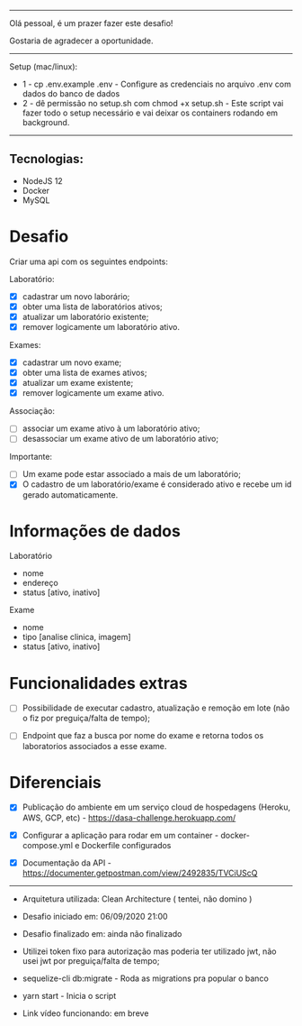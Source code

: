 <hr>

Olá pessoal, é um prazer fazer este desafio! 

Gostaria de agradecer a oportunidade.

<hr>

Setup (mac/linux):
-   1 - cp .env.example .env - Configure as credenciais no arquivo .env com dados do banco de dados
-   2 - dê permissão no setup.sh com chmod +x setup.sh - Este script vai fazer todo o setup necessário e vai deixar os containers rodando em background.

<hr>

## Tecnologias:

-   NodeJS 12
-   Docker
-   MySQL

# Desafio
Criar uma api com os seguintes endpoints:

Laboratório:

-  [x] cadastrar um novo laborário;
-  [x] obter uma lista de laboratórios ativos;
-  [x] atualizar um laboratório existente;
-  [x] remover logicamente um laboratório ativo.

Exames:

-  [x] cadastrar um novo exame;
-  [x] obter uma lista de exames ativos;
-  [x] atualizar um exame existente;
-  [x] remover logicamente um exame ativo.

Associação:

-  [ ] associar um exame ativo à um laboratório ativo;
-  [ ] desassociar um exame ativo de um laboratório ativo;

Importante:

-  [ ] Um exame pode estar associado a mais de um laboratório;
-  [x] O cadastro de um laboratório/exame é considerado ativo e recebe um id gerado automaticamente.

# Informações de dados

Laboratório

-   nome
-   endereço
-   status [ativo, inativo]

Exame

-   nome
-   tipo [analise clinica, imagem]
-   status [ativo, inativo]

# Funcionalidades extras
-  [ ] Possibilidade de executar cadastro, atualização e remoção em lote (não o fiz por preguiça/falta de tempo);

-  [ ] Endpoint que faz a busca por nome do exame e retorna todos os laboratorios associados a esse exame.


# Diferenciais
-   [x] Publicação do ambiente em um serviço cloud de hospedagens (Heroku, AWS, GCP, etc) - https://dasa-challenge.herokuapp.com/
-   [x] Configurar a aplicação para rodar em um container - docker-compose.yml e Dockerfile configurados
-   [x] Documentação da API - https://documenter.getpostman.com/view/2492835/TVCiUScQ


<hr>

-   Arquitetura utilizada: Clean Architecture ( tentei, não domino )

-   Desafio iniciado em: 06/09/2020 21:00
-   Desafio finalizado em: ainda não finalizado

-   Utilizei token fixo para autorização mas poderia ter utilizado jwt, não usei jwt por preguiça/falta de tempo;
-   sequelize-cli db:migrate - Roda as migrations pra popular o banco
-   yarn start - Inicia o script

-   Link vídeo funcionando: em breve
